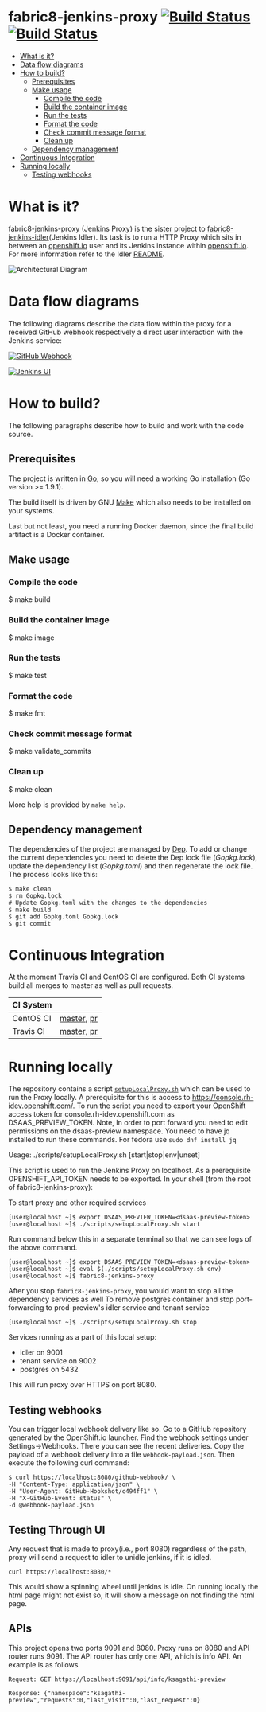 # fabric8-jenkins-proxy [![Build Status](https://ci.centos.org/buildStatus/icon?job=devtools-fabric8-jenkins-proxy-build-master)](https://ci.centos.org/view/Devtools/job/devtools-fabric8-jenkins-proxy-build-master/) [![Build Status](https://travis-ci.org/fabric8-services/fabric8-jenkins-proxy.svg?branch=master)](https://travis-ci.org/fabric8-services/fabric8-jenkins-proxy.svg?branch=master)

<!-- MarkdownTOC -->

- [What is it?](#what-is-it)
- [Data flow diagrams](#data-flow-diagrams)
- [How to build?](#how-to-build)
  - [Prerequisites](#prerequisites)
  - [Make usage](#make-usage)
    - [Compile the code](#compile-the-code)
    - [Build the container image](#build-the-container-image)
    - [Run the tests](#run-the-tests)
    - [Format the code](#format-the-code)
    - [Check commit message format](#check-commit-message-format)
    - [Clean up](#clean-up)
  - [Dependency management](#dependency-management)
- [Continuous Integration](#continuous-integration)
- [Running locally](#running-locally)
  - [Testing webhooks](#testing-webhooks)

<!-- /MarkdownTOC -->

<a id="what-is-it"></a>
# What is it?

fabric8-jenkins-proxy (Jenkins Proxy) is the sister project to [fabric8-jenkins-idler](https://github.com/fabric8-services/fabric8-jenkins-idler)(Jenkins Idler).
Its task is to run a HTTP Proxy which sits in between an [openshift.io](https://openshift.io) user and its Jenkins instance within [openshift.io](https://openshift.io).
For more information refer to the Idler [README](https://github.com/fabric8-services/fabric8-jenkins-idler/blob/master/README.md).

![Architectural Diagram](https://camo.githubusercontent.com/0761536bd1260ce502604e4d2ff2592a79f56485/68747470733a2f2f646f63732e676f6f676c652e636f6d2f64726177696e67732f642f652f32504143582d31765268743172674e45533636663732395155634e356f475378745453475667554c5f38725f632d4b5f4a722d694b304657654844616b354933326c31794d69592d744e2d6e715168495259766f31472f7075623f773d34323626683d343431)

<a id="data-flow-diagrams"></a>
# Data flow diagrams

The following diagrams describe the data flow within the proxy for a received GitHub webhook respectively a direct user interaction with the Jenkins service:

[![GitHub Webhook](./docs/github-webhook.png)](./docs/github-webhook.png)

[![Jenkins UI](./docs/jenkins-ui.png)](./docs/jenkins-ui.png)

<a id="how-to-build"></a>
# How to build?

The following paragraphs describe how to build and work with the code source.

<a id="prerequisites"></a>
## Prerequisites

The project is written in [Go](https://golang.org/), so you will need a working Go installation (Go version >= 1.9.1).

The build itself is driven by GNU [Make](https://www.gnu.org/software/make/) which also needs to be installed on your systems.

Last but not least, you need a running Docker daemon, since the final build artifact is a Docker container.

<a id="make-usage"></a>
## Make usage

<a id="compile-the-code"></a>
### Compile the code

   $ make build

<a id="build-the-container-image"></a>
### Build the container image

   $ make image

<a id="run-the-tests"></a>
### Run the tests

   $ make test

<a id="format-the-code"></a>
### Format the code

   $ make fmt

<a id="check-commit-message-format"></a>
### Check commit message format

   $ make validate_commits

<a id="clean-up"></a>
### Clean up

   $ make clean

More help is provided by `make help`.

<a id="dependency-management"></a>
## Dependency management

The dependencies of the project are managed by [Dep](https://github.com/golang/dep).
To add or change the current dependencies you need to delete the Dep lock file (_Gopkg.lock_), update the dependency list (_Gopkg.toml_) and then regenerate the lock file.
The process looks like this:

    $ make clean
    $ rm Gopkg.lock
    # Update Gopkg.toml with the changes to the dependencies
    $ make build
    $ git add Gopkg.toml Gopkg.lock
    $ git commit

<a id="continuous-integration"></a>
# Continuous Integration

At the moment Travis CI and CentOS CI are configured.
Both CI systems build all merges to master as well as pull requests.

| CI System |   |
|-----------|---|
| CentOS CI | [master](https://ci.centos.org/job/devtools-fabric8-jenkins-proxy-build-master/), [pr](https://ci.centos.org/job/devtools-fabric8-jenkins-proxy/)|
| Travis CI | [master](https://travis-ci.org/fabric8-services/fabric8-jenkins-proxy/), [pr](https://travis-ci.org/fabric8-services/fabric8-jenkins-proxy/pull_requests)|

<a id="running-locally"></a>
# Running locally

The repository contains a script [`setupLocalProxy.sh`](./scripts/setupLocalProxy.sh) which can be used to run the Proxy locally.
A prerequisite for this is access to https://console.rh-idev.openshift.com/.
To run the script you need to export your OpenShift access token for console.rh-idev.openshift.com as DSAAS_PREVIEW_TOKEN.
Note, In order to port forward you need to edit permissions on the dsaas-preview namespace.
You need to have jq installed to run these commands. For fedora use `sudo dnf install jq`

Usage: ./scripts/setupLocalProxy.sh [start|stop|env|unset]

This script is used to run the Jenkins Proxy on localhost.
As a prerequisite OPENSHIFT_API_TOKEN needs to be exported.
In your shell (from the root of fabric8-jenkins-proxy):

To start proxy and other required services
```
[user@localhost ~]$ export DSAAS_PREVIEW_TOKEN=<dsaas-preview-token>
[user@localhost ~]$ ./scripts/setupLocalProxy.sh start
```
Run command below this in a separate terminal so that we can see logs of the above command.
```
[user@localhost ~]$ export DSAAS_PREVIEW_TOKEN=<dsaas-preview-token>
[user@localhost ~]$ eval $(./scripts/setupLocalProxy.sh env)
[user@localhost ~]$ fabric8-jenkins-proxy
```

After you stop `fabric8-jenkins-proxy`, you would want to stop all the dependency services as well
To remove postgres container and stop port-forwarding to prod-preview's idler service and tenant service
```
[user@localhost ~]$ ./scripts/setupLocalProxy.sh stop
```

Services running as a part of this local setup:
  - idler on 9001
  - tenant service on 9002
  - postgres on 5432

This will run proxy over HTTPS on port 8080.

<a id="testing-webhooks"></a>
## Testing webhooks

You can trigger local webhook delivery like so.
Go to a GitHub repository generated by the OpenShift.io launcher.
Find the webhook settings under Settings->Webhooks.
There you can see the recent deliveries.
Copy the payload of a webhook delivery into a file `webhook-payload.json`.
Then execute the following curl command:

    $ curl https://localhost:8080/github-webhook/ \
    -H "Content-Type: application/json" \
    -H "User-Agent: GitHub-Hookshot/c494ff1" \
    -H "X-GitHub-Event: status" \
    -d @webhook-payload.json


<a id="testing-through-ui"></a>
## Testing Through UI

Any request that is made to proxy(i.e., port 8080) regardless of the path, proxy will send a request to idler to unidle jenkins, if it is idled.

    curl https://localhost:8080/*

This would show a spinning wheel until jenkins is idle. On running locally the html page might not exist so, it will show a message on not finding the html page.

<a id="apis"></a>
## APIs

This project opens two ports 9091 and 8080. Proxy runs on 8080 and API router runs 9091.
The API router has only one API, which is info API. An example is as follows

    Request: GET https://localhost:9091/api/info/ksagathi-preview

    Response: {"namespace":"ksagathi-preview","requests":0,"last_visit":0,"last_request":0}

